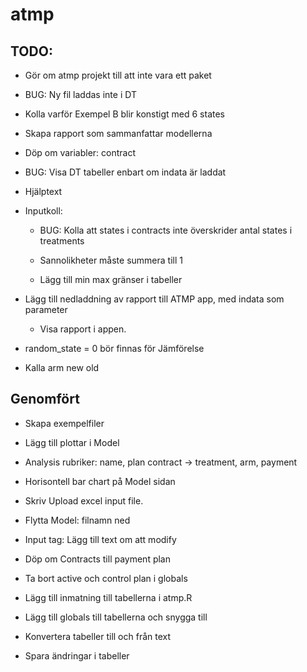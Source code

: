 # atmp

## TODO:

* Gör om atmp projekt till att inte vara ett paket

* BUG: Ny fil laddas inte i DT

* Kolla varför Exempel B blir konstigt med 6 states

* Skapa rapport som sammanfattar modellerna

* Döp om variabler: contract

* BUG: Visa DT tabeller enbart om indata är laddat

* Hjälptext

* Inputkoll: 

    * BUG: Kolla att states i contracts inte överskrider antal states i treatments

    * Sannolikheter måste summera till 1
    
    * Lägg till min max gränser i tabeller

* Lägg till nedladdning av rapport till ATMP app, med indata som parameter

    * Visa rapport i appen.

* random_state = 0 bör finnas för Jämförelse

* Kalla arm new old

## Genomfört

* Skapa exempelfiler

* Lägg till plottar i Model

* Analysis rubriker: name, plan contract -> treatment, arm, payment

* Horisontell bar chart på Model sidan

* Skriv Upload excel input file.

* Flytta Model: filnamn ned

* Input tag: Lägg till text om att modify

* Döp om Contracts till payment plan

* Ta bort active och control plan i globals

* Lägg till inmatning till tabellerna i atmp.R

* Lägg till globals till tabellerna och snygga till

* Konvertera tabeller till och från text

* Spara ändringar i tabeller
